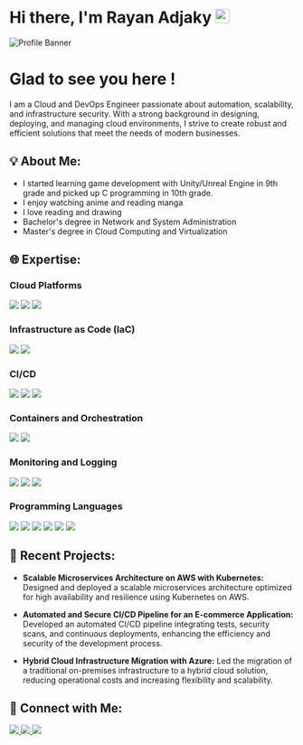 # Hi there, I'm Rayan Adjaky <img src="https://media.giphy.com/media/hvRJCLFzcasrR4ia7z/giphy.gif" width="25px"></a>

![Profile Banner](https://user-images.githubusercontent.com/74038190/225813708-98b745f2-7d22-48cf-9150-083f1b00d6c9.gif)

# Glad to see you here !
I am a Cloud and DevOps Engineer passionate about automation, scalability, and infrastructure security. With a strong background in designing, deploying, and managing cloud environments, I strive to create robust and efficient solutions that meet the needs of modern businesses.

## 💡 About Me:
<ul>
  <li>I started learning game development with Unity/Unreal Engine in 9th grade and picked up C programming in 10th grade.</li>
  <li>I enjoy watching anime and reading manga</li>
  <li>I love reading and drawing</li>
  <li>Bachelor's degree in Network and System Administration</li>
  <li>Master's degree in Cloud Computing and Virtualization</li>
</ul>


## 🌐 Expertise:
### Cloud Platforms
<p align="left">
  <img src="https://img.shields.io/badge/AWS-%23FF9900.svg?style=for-the-badge&logo=amazon-aws&logoColor=white" />
  <img src="https://img.shields.io/badge/Azure-0078D4?style=for-the-badge&logo=microsoft-azure&logoColor=white" />
  <img src="https://img.shields.io/badge/GCP-4285F4?style=for-the-badge&logo=google-cloud&logoColor=white" />
</p>

### Infrastructure as Code (IaC)
<p align="left">
  <img src="https://img.shields.io/badge/Terraform-7B42BC?style=for-the-badge&logo=terraform&logoColor=white" />
  <img src="https://img.shields.io/badge/CloudFormation-FF9900?style=for-the-badge&logo=amazon-aws&logoColor=white" />
</p>

### CI/CD
<p align="left">
  <img src="https://img.shields.io/badge/Jenkins-D24939?style=for-the-badge&logo=jenkins&logoColor=white" />
  <img src="https://img.shields.io/badge/GitHub_Actions-2088FF?style=for-the-badge&logo=github-actions&logoColor=white" />
  <img src="https://img.shields.io/badge/GitLab_CI-FC6D26?style=for-the-badge&logo=gitlab&logoColor=white" />
</p>

### Containers and Orchestration
<p align="left">
  <img src="https://img.shields.io/badge/Docker-2496ED?style=for-the-badge&logo=docker&logoColor=white" />
  <img src="https://img.shields.io/badge/Kubernetes-326CE5?style=for-the-badge&logo=kubernetes&logoColor=white" />
</p>

### Monitoring and Logging
<p align="left">
  <img src="https://img.shields.io/badge/Prometheus-E6522C?style=for-the-badge&logo=prometheus&logoColor=white" />
  <img src="https://img.shields.io/badge/Grafana-F46800?style=for-the-badge&logo=grafana&logoColor=white" />
  <img src="https://img.shields.io/badge/ELK-005571?style=for-the-badge&logo=elastic&logoColor=white" />
</p>

### Programming Languages
<p align="left">
  <img src="https://img.shields.io/badge/Bash-4EAA25?style=for-the-badge&logo=gnu-bash&logoColor=white" />
  <img src="https://img.shields.io/badge/Python-3776AB?style=for-the-badge&logo=python&logoColor=white" />
  <img src="https://img.shields.io/badge/java-%23ED8B00.svg?style=for-the-badge&logo=openjdk&logoColor=white" />
  <img src="https://img.shields.io/badge/JavaScript-F7DF1E?style=for-the-badge&logo=javascript&logoColor=black" />
  <img src="https://img.shields.io/badge/css3-%231572B6.svg?style=for-the-badge&logo=css3&logoColor=white" />
  <img src="https://img.shields.io/badge/html5-%23E34F26.svg?style=for-the-badge&logo=html5&logoColor=white" />
</p>

## 🚀 Recent Projects:
- **Scalable Microservices Architecture on AWS with Kubernetes:**
  Designed and deployed a scalable microservices architecture optimized for high availability and resilience using Kubernetes on AWS.
  
- **Automated and Secure CI/CD Pipeline for an E-commerce Application:**
  Developed an automated CI/CD pipeline integrating tests, security scans, and continuous deployments, enhancing the efficiency and security of the development process.
  
- **Hybrid Cloud Infrastructure Migration with Azure:**
  Led the migration of a traditional on-premises infrastructure to a hybrid cloud solution, reducing operational costs and increasing flexibility and scalability.

## 🔗 Connect with Me:
<p align="left">
  <a href="https://www.linkedin.com/in/rayan-adjaky" target="_blank">
    <img src="https://img.shields.io/badge/LinkedIn-0077B5?style=for-the-badge&logo=linkedin&logoColor=white" />
  </a>
  <a href="https://twitter.com/rayan_adjaky" target="_blank">
    <img src="https://img.shields.io/badge/Twitter-1DA1F2?style=for-the-badge&logo=twitter&logoColor=white" />
  </a>
  <a href="https://rayanadjaky.com" target="_blank">
    <img src="https://img.shields.io/badge/Blog-21759B?style=for-the-badge&logo=wordpress&logoColor=white" />
  </a>
</p>
